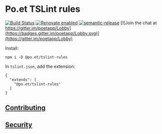 # Po.et TSLint rules

[![Build Status](https://travis-ci.org/poetapp/tslint-rules.svg?branch=master)](https://travis-ci.org/poetapp/tslint-rules)
[![Renovate enabled](https://img.shields.io/badge/renovate-enabled-brightgreen.svg)](https://renovatebot.com/)
[![semantic-release](https://img.shields.io/badge/%20%20%F0%9F%93%A6%F0%9F%9A%80-semantic--release-e10079.svg)](https://github.com/semantic-release/semantic-release)
[![Join the chat at https://gitter.im/poetapp/Lobby](https://badges.gitter.im/poetapp/Lobby.svg)](https://gitter.im/poetapp/Lobby)

Install:


```
npm i -D @po.et/tslint-rules
```

In `tslint.json`, add the extension:

```
{
  "extends": [
    "@po.et/tslint-rules"
  ]
}
```

## [Contributing](https://github.com/poetapp/documentation/blob/master/CONTRIBUTING.md)

## [Security](https://github.com/poetapp/documentation/blob/master/SECURITY.md)
